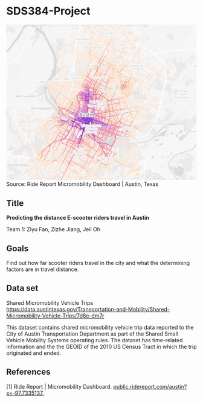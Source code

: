 # SDS384-Project

![RLagent](./e-scooter_austin.png)
Source: Ride Report Micromobility Dashboard | Austin, Texas

## Title
**Predicting the distance E-scooter riders travel in Austin**

Team 1: Ziyu Fan, Zizhe Jiang, Jeil Oh

## Goals
Find out how far scooter riders travel in the city and what the determining factors are in travel distance.

## Data set
Shared Micromobility Vehicle Trips
https://data.austintexas.gov/Transportation-and-Mobility/Shared-Micromobility-Vehicle-Trips/7d8e-dm7r

This dataset contains shared micromobility vehicle trip data reported to the City of Austin Transportation Department as part of the Shared Small Vehicle Mobility Systems operating rules. The dataset has time-related information and the the GEOID of the 2010 US Census Tract in which the trip originated and ended. 

## References
[1] Ride Report | Micromobility Dashboard. [public.ridereport.com/austin?x=-97.7335137.](https://public.ridereport.com/)
